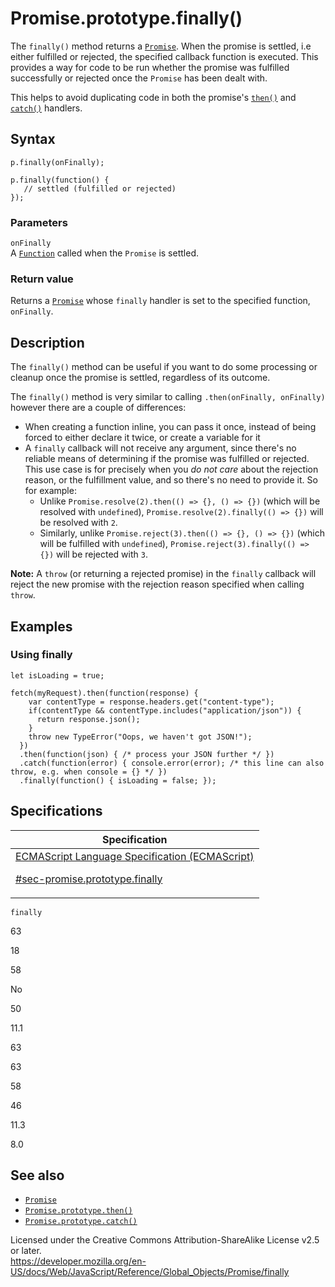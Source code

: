 # Promise.prototype.finally()

The `finally()` method returns a [`Promise`](../promise). When the promise is settled, i.e either fulfilled or rejected, the specified callback function is executed. This provides a way for code to be run whether the promise was fulfilled successfully or rejected once the `Promise` has been dealt with.

This helps to avoid duplicating code in both the promise's [`then()`](then) and [`catch()`](catch) handlers.

## Syntax

    p.finally(onFinally);

    p.finally(function() {
       // settled (fulfilled or rejected)
    });

### Parameters

`onFinally`  
A [`Function`](../function) called when the `Promise` is settled.

### Return value

Returns a [`Promise`](../promise) whose `finally` handler is set to the specified function, `onFinally`.

## Description

The `finally()` method can be useful if you want to do some processing or cleanup once the promise is settled, regardless of its outcome.

The `finally()` method is very similar to calling `.then(onFinally, onFinally)` however there are a couple of differences:

-   When creating a function inline, you can pass it once, instead of being forced to either declare it twice, or create a variable for it
-   A `finally` callback will not receive any argument, since there's no reliable means of determining if the promise was fulfilled or rejected. This use case is for precisely when you _do not care_ about the rejection reason, or the fulfillment value, and so there's no need to provide it. So for example:
    -   Unlike `Promise.resolve(2).then(() => {}, () => {})` (which will be resolved with `undefined`), `Promise.resolve(2).finally(() => {})` will be resolved with `2`.
    -   Similarly, unlike `Promise.reject(3).then(() => {}, () => {})` (which will be fulfilled with `undefined`), `Promise.reject(3).finally(() => {})` will be rejected with `3`.

**Note:** A `throw` (or returning a rejected promise) in the `finally` callback will reject the new promise with the rejection reason specified when calling `throw`.

## Examples

### Using finally

    let isLoading = true;

    fetch(myRequest).then(function(response) {
        var contentType = response.headers.get("content-type");
        if(contentType && contentType.includes("application/json")) {
          return response.json();
        }
        throw new TypeError("Oops, we haven't got JSON!");
      })
      .then(function(json) { /* process your JSON further */ })
      .catch(function(error) { console.error(error); /* this line can also throw, e.g. when console = {} */ })
      .finally(function() { isLoading = false; });

## Specifications

<table><thead><tr class="header"><th>Specification</th></tr></thead><tbody><tr class="odd"><td><a href="https://tc39.es/ecma262/#sec-promise.prototype.finally">ECMAScript Language Specification (ECMAScript) 
<br/>

<span class="small">#sec-promise.prototype.finally</span></a></td></tr></tbody></table>

`finally`

63

18

58

No

50

11.1

63

63

58

46

11.3

8.0

## See also

-   [`Promise`](../promise)
-   [`Promise.prototype.then()`](then)
-   [`Promise.prototype.catch()`](catch)

 
Licensed under the Creative Commons Attribution-ShareAlike License v2.5 or later.  
<a href="https://developer.mozilla.org/en-US/docs/Web/JavaScript/Reference/Global_Objects/Promise/finally" class="_attribution-link">https://developer.mozilla.org/en-US/docs/Web/JavaScript/Reference/Global_Objects/Promise/finally</a>
